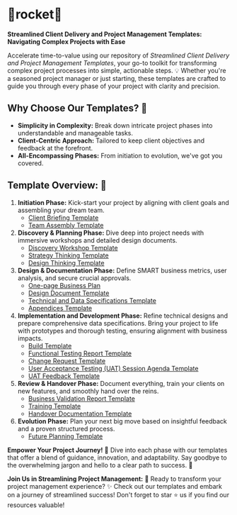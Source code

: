 # :rocket:rocket:rocket: 
**Streamlined Client Delivery and Project Management Templates: Navigating Complex Projects with Ease**

Accelerate time-to-value using our repository of _Streamlined Client Delivery and Project Management Templates_, your go-to toolkit for transforming complex project processes into simple, actionable steps. :bulb: Whether you're a seasoned project manager or just starting, these templates are crafted to guide you through every phase of your project with clarity and precision.

## **Why Choose Our Templates?** :thinking:
- **Simplicity in Complexity:** Break down intricate project phases into understandable and manageable tasks.
- **Client-Centric Approach:** Tailored to keep client objectives and feedback at the forefront.
- **All-Encompassing Phases:** From initiation to evolution, we've got you covered. 

## **Template Overview:** :page_facing_up:

1. **Initiation Phase:** Kick-start your project by aligning with client goals and assembling your dream team.
    * [Client Briefing Template](https://github.com/RyanJulyan/rocket/blob/main/01_initiation_phase/01_client_briefing_template.md)
    * [Team Assembly Template](https://github.com/RyanJulyan/rocket/blob/main/01_initiation_phase/02_team_assembly_template.md)
1. **Discovery & Planning Phase:** Dive deep into project needs with immersive workshops and detailed design documents.
    * [Discovery Workshop Template](https://github.com/RyanJulyan/rocket/blob/main/02_discovery_and_planning_phase/01_discovery_workshop_template.md)
    * [Strategy Thinking Template](https://github.com/RyanJulyan/rocket/blob/main/02_discovery_and_planning_phase/02_strategic_thinking_template.md)
    * [Design Thinking Template](https://github.com/RyanJulyan/rocket/blob/main/02_discovery_and_planning_phase/03_design_thinking_template.md)
1. **Design & Documentation Phase:** Define SMART business metrics, user analysis, and secure crucial approvals.
    * [One-page Business Plan](https://github.com/RyanJulyan/rocket/blob/main/03_design_and_documentation_phase/00_one_page_business_plan.md)
    * [Design Document Template](https://github.com/RyanJulyan/rocket/blob/main/03_design_and_documentation_phase/01_design_document_template.md)
    * [Technical and Data Specifications Template](https://github.com/RyanJulyan/rocket/blob/main/03_design_and_documentation_phase/02_technical_and_data_specifications_template.md)
    * [Appendices Template](https://github.com/RyanJulyan/rocket/blob/main/03_design_and_documentation_phase/03_appendices_template.md)
1. **Implementation and Development Phase:** Refine technical designs and prepare comprehensive data specifications. Bring your project to life with prototypes and thorough testing, ensuring alignment with business impacts.
    * [Build Template](https://github.com/RyanJulyan/rocket/blob/main/04_implementation_and_development_phase/01_Build_template.md)
    * [Functional Testing Report Template](https://github.com/RyanJulyan/rocket/blob/main/04_implementation_and_development_phase/02_functional_testing_report_template.md)
    * [Change Request Template](https://github.com/RyanJulyan/rocket/blob/main/04_implementation_and_development_phase/03_change_request_template.md)
    * [User Acceptance Testing (UAT) Session Agenda Template](https://github.com/RyanJulyan/rocket/blob/main/04_implementation_and_development_phase/04_uat_session_agenda_template.md)
    * [UAT Feedback Template](https://github.com/RyanJulyan/rocket/blob/main/04_implementation_and_development_phase/05_uat_feedback_template.md)
1. **Review & Handover Phase:** Document everything, train your clients on new features, and smoothly hand over the reins.
    * [Business Validation Report Template](https://github.com/RyanJulyan/rocket/blob/main/05_review_handover_phase/01_business_validation_report_template.md)
    * [Training Template](https://github.com/RyanJulyan/rocket/blob/main/05_review_handover_phase/02_training_template.md)
    * [Handover Documentation Template](https://github.com/RyanJulyan/rocket/blob/main/05_review_handover_phase/03_handover_documentation_template.md)
1. **Evolution Phase:** Plan your next big move based on insightful feedback and a proven structured process.
    * [Future Planning Template](https://github.com/RyanJulyan/rocket/blob/main/06_evolution_phase/01_future_planning_template.md)

**Empower Your Project Journey!** :muscle:
Dive into each phase with our templates that offer a blend of guidance, innovation, and adaptability. Say goodbye to the overwhelming jargon and hello to a clear path to success. :dart:

**Join Us in Streamlining Project Management:** :handshake:
Ready to transform your project management experience? :sparkles: Check out our templates and embark on a journey of streamlined success! Don't forget to star :star: us if you find our resources valuable!
